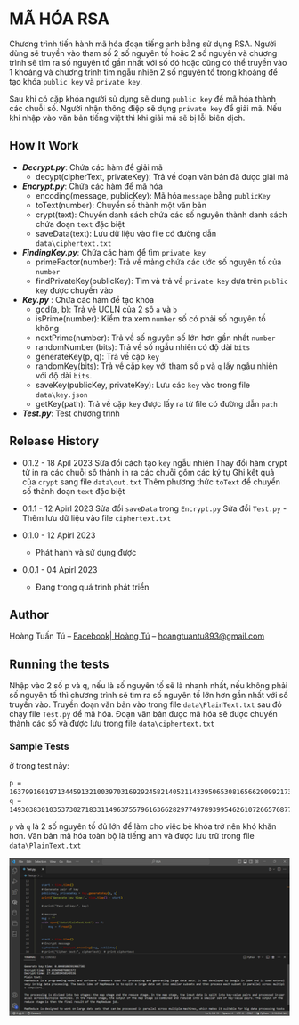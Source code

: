 # MÃ HÓA RSA

Chương trình tiến hành mã hóa đoạn tiếng anh bằng sử dụng RSA. Người dùng sẽ truyền vào tham số 2 số nguyên tố hoặc 2 số nguyên và chương trình sẽ tìm ra số nguyên tố gần nhất với số đó hoặc cũng có thể truyền vào 1 khoảng và chương trình tìm ngẫu nhiên 2 số nguyên tố trong khoảng để tạo khóa `public key` và `private key`.

Sau khi có cặp khóa người sử dụng sẽ dung `public key` để mã hóa thành các chuỗi số. Người nhận thông điệp sẽ dụng `private key` để giải mã. Nếu khi nhập vào văn bản tiếng việt thì khi giải mã sẽ bị lỗi biên dịch.

## How It Work
- ***Decrypt.py***: Chứa các hàm để giải mã
    * decypt(cipherText, privateKey): Trả về đoạn văn bản đã được giải mã
- ***Encrypt.py***: Chứa các hàm để mã hóa
    * encoding(message, publicKey): Mã hóa `message` bằng `publicKey`
    * toText(number): Chuyển số thành một văn bản
    * crypt(text): Chuyển danh sách chứa các số nguyên thành danh sách chứa đoạn `text` đặc biệt
    * saveData(text): Lưu dữ liệu vào file có đường dẫn `data\ciphertext.txt`
- ***FindingKey.py***: Chứa các hàm để tìm `private key`
    * primeFactor(number): Trả về mảng chứa các ước số nguyên tố của `number`
    * findPrivateKey(publicKey): Tìm và trả về `private key` dựa trên `public key` được chuyền vào
- ***Key.py*** : Chứa các hàm để tạo khóa
    * gcd(a, b): Trả về UCLN của 2 số `a` và `b`
    * isPrime(number): Kiểm tra xem `number` số có phải số nguyên tố không
    * nextPrime(number): Trả về số nguyên số lớn hơn gần nhất `number`
    * randomNumber (bits): Trả về số ngẫu nhiên có độ dài `bits`
    * generateKey(p, q): Trả về cặp `key`
    * randomKey(bits): Trả về cặp `key` với tham số `p` và `q` lấy ngẫu nhiên với độ dài `bits`.
    * saveKey(publicKey, privateKey): Lưu các `key` vào trong file `data\key.json`
    * getKey(path): Trả về cặp `key` được lấy ra từ file có đường dẫn `path`
- ***Test.py***: Test chương trình


## Release History
* 0.1.2 - 18 Apỉl 2023
    Sửa đổi cách tạo `key` ngẫu nhiên
    Thay đổi hàm crypt từ in ra các chuỗi số thành in ra các chuỗi gồm các ký tự
    Ghi kết quả của `crypt` sang file `data\out.txt`
    Thêm phương thức `toText` để chuyển số thành đoạn `text` đặc biệt
    
* 0.1.1 - 12 Apirl 2023
    Sửa đổi `saveData` trong `Encrypt.py`
    Sửa đổi `Test.py` - Thêm lưu dữ liệu vào file `ciphertext.txt`
* 0.1.0 - 12 Apirl 2023
    * Phát hành và sử dụng được
* 0.0.1 - 04 Apirl 2023
    * Đang trong quá trình phát triển

## Author

Hoàng Tuấn Tú – [Facebook| Hoàng Tú](https://www.facebook.com/tuantu2610/) – hoangtuantu893@gmail.com

## Running the tests

Nhập vào 2 số p và q, nếu là số nguyên tố sẽ là nhanh nhất, nếu không phải số nguyên tố thì chương trình sẽ tìm ra số nguyên tố lớn hơn gần nhất với số truyền vào. Truyền đoạn văn bản vào trong file `data\PlainText.txt` sau đó chạy file `Test.py` để mã hóa. Đoạn văn bản được mã hóa sẽ được chuyển thành các số và được lưu trong file `data\ciphertext.txt`

### Sample Tests

ở trong test này:
```
p = 163799160197134459132100397031692924582140521143395065308165662909921731475492881461885714198763447790540722189270461047716065749053243729458406978243702676245271139995501580688628076737625444142578429466339861368858551501197567226430703695824931148294023468989931292056209256389858704308853423367966743482191
q = 149303830103537302718331149637557961636628297749789399546261072665768777045020575638219088388062299505276053863200809202577104436887509450785219783246599794655893290094438596385699374460820733662284252500585022896903027767819107178048857396922447758961077716916382851972496676264274467387771873501935840755741
```

`p` và `q` là 2 số nguyên tố đủ lớn để làm cho việc bẻ khóa trở nên khó khăn hơn. Văn bản mã hóa toàn bộ là tiếng anh và được lưu trữ trong file `data\PlainText.txt`

![Example 1](img/Example.png)